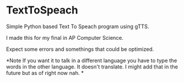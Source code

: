 # TextToSpeach

Simple Python based Text To Speach program using gTTS.

I made this for my final in AP Computer Science.

Expect some errors and somethings that could be optimized.

*Note
If you want it to talk in a different language you have to type the words in the other language. It doesn't translate.
I might add that in the future but as of right now nah.
*
